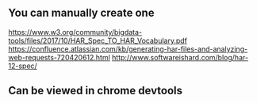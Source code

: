 

## You can manually create one
https://www.w3.org/community/bigdata-tools/files/2017/10/HAR_Spec_TO_HAR_Vocabulary.pdf
https://confluence.atlassian.com/kb/generating-har-files-and-analyzing-web-requests-720420612.html
http://www.softwareishard.com/blog/har-12-spec/

## Can be viewed in chrome devtools

